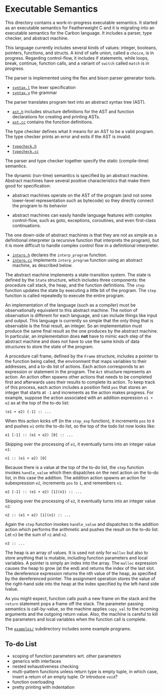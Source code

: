 # Executable Semantics

This directory contains a work-in-progress executable semantics.  It
started as an executable semantics for Featherweight C and it is
migrating into an executable semantics for the Carbon language.  It
includes a parser, type checker, and abstract machine.

This language currently includes several kinds of values: integer,
booleans, pointers, functions, and structs. A kind of safe union,
called a `choice`, is in progress. Regarding control-flow, it includes
if statements, while loops, break, continue, function calls, and a
variant of `switch` called `match` is in progress.

The parser is implemented using the flex and bison parser generator
tools.

* [`syntax.l`](./syntax.l) the lexer specification
* [`syntax.y`](./syntax.y) the grammar

The parser translates program text into an abstract syntax tree (AST).

* [`ast.h`](./ast.h) includes structure definitions for the AST and function
  declarations for creating and printing ASTs.
* [`ast.cc`](./ast.cc) contains the function definitions.

The type checker defines what it means for an AST to be a valid
program. The type checker prints an error and exits if the AST is
invalid.

* [`typecheck.h`](./typecheck.h)
* [`typecheck.cc`](./typecheck.cc)

The parser and type checker together specify the static (compile-time)
semantics.

The dynamic (run-time) semantics is specified by an abstract
machine. Abstract machines have several positive characteristics that
make them good for specification:

* abstract machines operate on the AST of the program
  (and not some lower-level representation such as bytecode)
  so they directly connect the program to its behavior
  
* abstract machines can easily handle language features with complex
  control-flow, such as goto, exceptions, coroutines, and even
  first-class continuations.
  
The one down-side of abstract machines is that they are not as simple
as a definitional interpreter (a recursive function that interprets
the program), but it is more difficult to handle complex control flow in
a definitional interpreter.

* [`interp.h`](./interp.h) declares the `interp_program` function.
* [`interp.cc`](./interp.cc) implements `interp_program` function using an
  abstract machine, as described below.

The abstract machine implements a state-transition system.  The state
is defined by the `State` structure, which includes three components:
the procedure call stack, the heap, and the function definitions.  The
`step` function updates the state by executing a little bit of the
program. The `step` function is called repeatedly to execute the
entire program.

An implementation of the language (such as a compiler) must be
observationally equivalent to this abstract machine. The notion of
observation is different for each language, and can include things
like input and output. This language is currently so simple that the
only thing that is observable is the final result, an integer.  So an
implementation must produce the same final result as the one produces
by the abstract machine. In particular, an implementation does **not**
have to mimic each step of the abstract machine and does not have to
use the same kinds of data structures to store the state of the
program.

A procedure call frame, defined by the `Frame` structure, includes a
pointer to the function being called, the environment that maps
variables to their addresses, and a to-do list of actions.  Each
action corresponds to an expression or statement in the program.  The
`Act` structure represents an action.  An action often spawns other
actions that needs to be completed first and afterwards uses their
results to complete its action. To keep track of this process, each
action includes a position field `pos` that stores an integer that
starts at `-1` and increments as the action makes progress.  For
example, suppose the action associated with an addition expression
`e1 + e2` as at the top of the to-do list:

    (e1 + e2) [-1] :: ...

When this action kicks off (in the `step_exp` function), it increments
`pos` to `0` and pushes `e1` onto the to-do list, so the top of the
todo list now looks like:

    e1 [-1] :: (e1 + e2) [0] :: ...

Skipping over the processing of `e1`, it eventually turns into
an integer value `n1`:

    n1 :: (e1 + e2) [0]

Because there is a value at the top of the to-do list, the `step`
function invokes `handle_value` which then dispatches on the next
action on the to-do list, in this case the addition. The addition
action spawns an action for subexpression `e2`, increments
`pos` to `1`, and remembers `n1`.

    e2 [-1] :: (e1 + e2) [1](n1) :: ...

Skipping over the processing of `e2`, it eventually turns into
an integer value `n2`:

    n2 :: (e1 + e2) [1](n1) :: ...

Again the `step` function invokes `handle_value` and dispatches to the
addition action which performs the arithmetic and pushes the result on
the to-do list.  Let `n3` be the sum of `n1` and `n2`.

    n3 :: ...

The heap is an array of values. It is used not only for `malloc` but
also to store anything that is mutable, including function parameters
and local variables.  A pointer is simply an index into the array.
The `malloc` expression causes the heap to grow (at the end) and
returns the index of the last slot.  The dereference expression
returns the nth value of the heap, as specified by the dereferenced
pointer. The assignment operation stores the value of the right-hand
side into the heap at the index specified by the left-hand side
lvalue.

As you might expect, function calls push a new frame on the stack and
the `return` statement pops a frame off the stack. The parameter
passing semantics is call-by-value, so the machine applies `copy_val`
to the incoming arguments and the outgoing return value.  Also, the
machine is careful to kill the parameters and local variables when the
function call is complete.

The [`examples/`](./examples/) subdirectory includes some example programs.


## To-do List

* scoping of function parameters wrt. other parameters
* generics with interfaces
* nested exhaustiveness checking
* multi-pattern functions
  unless return type is empty tuple, in which case, insert
  a return of an empty tuple. Or introduce `void`?
* function overloading
* pretty printing with indentation

